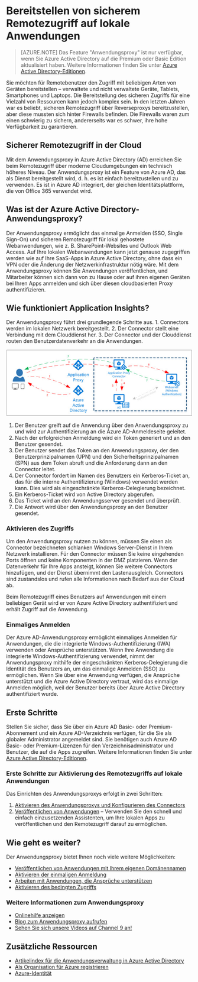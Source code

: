 <properties
	pageTitle="Bereitstellen von sicherem Remotezugriff auf lokale Apps"
	description="Erläutert, wie Sie mit dem Azure AD-Anwendungsproxy sicheren Remotezugriff auf Ihre lokalen Anwendungen bereitstellen können."
	services="active-directory"
	documentationCenter=""
	authors="kgremban"
	manager="stevenpo"
	editor=""/>

<tags
	ms.service="active-directory"
	ms.workload="identity"
	ms.tgt_pltfrm="na"
	ms.devlang="na"
	ms.topic="article"
	ms.date="04/12/2016"
	ms.author="kgremban"/>

# Bereitstellen von sicherem Remotezugriff auf lokale Anwendungen

> [AZURE.NOTE] Das Feature "Anwendungsproxy" ist nur verfügbar, wenn Sie Azure Active Directory auf die Premium oder Basic Edition aktualisiert haben. Weitere Informationen finden Sie unter [Azure Active Directory-Editionen](active-directory-editions.md).

Sie möchten für Remotebenutzer den Zugriff mit beliebigen Arten von Geräten bereitstellen – verwaltete und nicht verwaltete Geräte, Tablets, Smartphones und Laptops. Die Bereitstellung des sicheren Zugriffs für eine Vielzahl von Ressourcen kann jedoch komplex sein. In den letzten Jahren war es beliebt, sicheren Remotezugriff über Reverseproxys bereitzustellen, aber diese mussten sich hinter Firewalls befinden. Die Firewalls waren zum einen schwierig zu sichern, andererseits war es schwer, ihre hohe Verfügbarkeit zu garantieren.

## Sicherer Remotezugriff in der Cloud
Mit dem Anwendungsproxy in Azure Active Directory (AD) erreichen Sie beim Remotezugriff über moderne Cloudumgebungen ein technisch höheres Niveau. Der Anwendungsproxy ist ein Feature von Azure AD, das als Dienst bereitgestellt wird, d. h. es ist einfach bereitzustellen und zu verwenden. Es ist in Azure AD integriert, der gleichen Identitätsplattform, die von Office 365 verwendet wird.

## Was ist der Azure Active Directory-Anwendungsproxy?
Der Anwendungsproxy ermöglicht das einmalige Anmelden (SSO, Single Sign-On) und sicheren Remotezugriff für lokal gehostete Webanwendungen, wie z. B. SharePoint-Websites und Outlook Web Access. Auf Ihre lokalen Webanwendungen kann jetzt genauso zugegriffen werden wie auf Ihre SaaS-Apps in Azure Active Directory, ohne dass ein VPN oder die Änderung der Netzwerkinfrastruktur nötig wäre. Mit dem Anwendungsproxy können Sie Anwendungen veröffentlichen, und Mitarbeiter können sich dann von zu Hause oder auf ihren eigenen Geräten bei Ihren Apps anmelden und sich über diesen cloudbasierten Proxy authentifizieren.

## Wie funktioniert Application Insights?

Der Anwendungsproxy führt drei grundlegende Schritte aus. 1. Connectors werden im lokalen Netzwerk bereitgestellt. 2. Der Connector stellt eine Verbindung mit dem Clouddienst her. 3. Der Connector und der Clouddienst routen den Benutzerdatenverkehr an die Anwendungen.

 ![AzureAD-App-Proxy-Diagramm](./media/active-directory-appssoaccess-whatis/azureappproxxy.png)

1. Der Benutzer greift auf die Anwendung über den Anwendungsproxy zu und wird zur Authentifizierung an die Azure AD-Anmeldeseite geleitet.
2. Nach der erfolgreichen Anmeldung wird ein Token generiert und an den Benutzer gesendet.
3. Der Benutzer sendet das Token an den Anwendungsproxy, der den Benutzerprinzipalnamen (UPN) und den Sicherheitsprinzipalnamen (SPN) aus dem Token abruft und die Anforderung dann an den Connector leitet.
4. Der Connector fordert im Namen des Benutzers ein Kerberos-Ticket an, das für die interne Authentifizierung (Windows) verwendet werden kann. Dies wird als eingeschränkte Kerberos-Delegierung bezeichnet.
5. Ein Kerberos-Ticket wird von Active Directory abgerufen.
6. Das Ticket wird an den Anwendungsserver gesendet und überprüft.
7. Die Antwort wird über den Anwendungsproxy an den Benutzer gesendet.

### Aktivieren des Zugriffs
Um den Anwendungsproxy nutzen zu können, müssen Sie einen als Connector bezeichneten schlanken Windows Server-Dienst in Ihrem Netzwerk installieren. Für den Connector müssen Sie keine eingehenden Ports öffnen und keine Komponenten in der DMZ platzieren. Wenn der Datenverkehr für Ihre Apps ansteigt, können Sie weitere Connectors hinzufügen, und der Dienst übernimmt den Lastenausgleich. Connectors sind zustandslos und rufen alle Informationen nach Bedarf aus der Cloud ab.

Beim Remotezugriff eines Benutzers auf Anwendungen mit einem beliebigen Gerät wird er von Azure Active Directory authentifiziert und erhält Zugriff auf die Anwendung.

### Einmaliges Anmelden
Der Azure AD-Anwendungsproxy ermöglicht einmaliges Anmelden für Anwendungen, die die integrierte Windows-Authentifizierung (IWA) verwenden oder Ansprüche unterstützen. Wenn Ihre Anwendung die integrierte Windows-Authentifizierung verwendet, nimmt der Anwendungsproxy mithilfe der eingeschränkten Kerberos-Delegierung die Identität des Benutzers an, um das einmalige Anmelden (SSO) zu ermöglichen. Wenn Sie über eine Anwendung verfügen, die Ansprüche unterstützt und die Azure Active Directory vertraut, wird das einmalige Anmelden möglich, weil der Benutzer bereits über Azure Active Directory authentifiziert wurde.

## Erste Schritte
Stellen Sie sicher, dass Sie über ein Azure AD Basic- oder Premium-Abonnement und ein Azure AD-Verzeichnis verfügen, für die Sie als globaler Administrator angemeldet sind. Sie benötigen auch Azure AD Basic- oder Premium-Lizenzen für den Verzeichnisadministrator und Benutzer, die auf die Apps zugreifen. Weitere Informationen finden Sie unter [Azure Active Directory-Editionen](active-directory-editions.md).

### Erste Schritte zur Aktivierung des Remotezugriffs auf lokale Anwendungen
Das Einrichten des Anwendungsproxys erfolgt in zwei Schritten:

1. [Aktivieren des Anwendungsproxys und Konfigurieren des Connectors](active-directory-application-proxy-enable.md)  
2. [Veröffentlichen von Anwendungen](active-directory-application-proxy-publish.md) – Verwenden Sie den schnell und einfach einzusetzenden Assistenten, um Ihre lokalen Apps zu veröffentlichen und den Remotezugriff darauf zu ermöglichen.

## Wie geht es weiter?
Der Anwendungsproxy bietet Ihnen noch viele weitere Möglichkeiten:

- [Veröffentlichen von Anwendungen mit Ihrem eigenen Domänennamen](active-directory-application-proxy-custom-domains.md)
- [Aktivieren der einmaligen Anmeldung](active-directory-application-proxy-sso-using-kcd.md)
- [Arbeiten mit Anwendungen, die Ansprüche unterstützen](active-directory-application-proxy-claims-aware-apps.md)
- [Aktivieren des bedingten Zugriffs](active-directory-application-proxy-conditional-access.md)


### Weitere Informationen zum Anwendungsproxy
- [Onlinehilfe anzeigen](active-directory-application-proxy-enable.md)
- [Blog zum Anwendungsproxy aufrufen](http://blogs.technet.com/b/applicationproxyblog/)
- [Sehen Sie sich unsere Videos auf Channel 9 an!](http://channel9.msdn.com/events/Ignite/2015/BRK3864)

## Zusätzliche Ressourcen
- [Artikelindex für die Anwendungsverwaltung in Azure Active Directory](active-directory-apps-index.md)
- [Als Organisation für Azure registrieren](sign-up-organization.md)
- [Azure-Identität](fundamentals-identity.md)

<!---HONumber=AcomDC_0518_2016-->